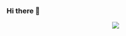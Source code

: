 ### Hi there 👋

<div align="center"> <img src="https://metrics.lecoq.io/demonq0q?template=classic&config.timezone=Asia%2FShanghai"> </div>
